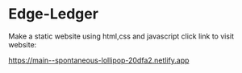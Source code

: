 # Edge-Ledger
Make a static website using html,css and javascript click link to visit website:

https://main--spontaneous-lollipop-20dfa2.netlify.app
